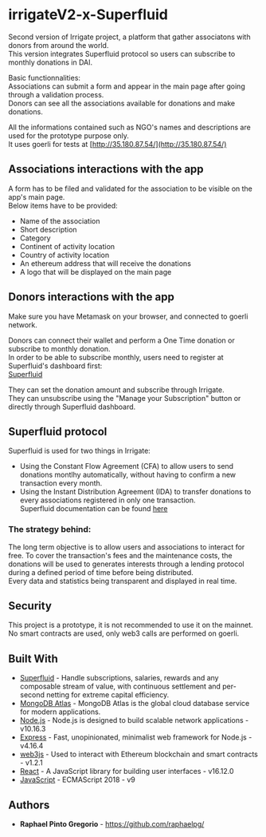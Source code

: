 # irrigateV2-x-Superfluid

Second version of Irrigate project, a platform that gather associatons with donors from around the world.  
This version integrates Superfluid protocol so users can subscribe to monthly donations in DAI.

Basic functionnalities:  
Associations can submit a form and appear in the main page after going through a validation process.  
Donors can see all the associations available for donations and make donations.  

All the informations contained such as NGO's names and descriptions are used for the prototype purpose only.  
It uses goerli for tests at [http://35.180.87.54/](http://35.180.87.54/)  


## Associations interactions with the app  

A form has to be filed and validated for the association to be visible on the app's main page.  
Below items have to be provided:  
* Name of the association  
* Short description  
* Category  
* Continent of activity location  
* Country of activity location  
* An ethereum address that will receive the donations  
* A logo that will be displayed on the main page  


## Donors interactions with the app  

Make sure you have Metamask on your browser, and connected to goerli network.  

Donors can connect their wallet and perform a One Time donation or subscribe to monthly donation.    
In order to be able to subscribe monthly, users need to register at Superfluid's dashboard first:  
[Superfluid](https://www.superfluid.finance/)  

They can set the donation amount and subscribe through Irrigate.  
They can unsubscribe using the "Manage your Subscription" button or directly through Superfluid dashboard.  


## Superfluid protocol  

Superfluid is used for two things in Irrigate:  
* Using the Constant Flow Agreement (CFA) to allow users to send donations montlhy automatically, without having to confirm a new transaction every month.  
* Using the Instant Distribution Agreement (IDA) to transfer donations to every associations registered in only one transaction.  
Superfluid documentation can be found [here](https://docs.superfluid.finance/superfluid/)  


### The strategy behind:    

The long term objective is to allow users and associations to interact for free. To cover the transaction's fees and the maintenance costs, 
the donations will be used to generates interests through a lending protocol during a defined period of time before being distributed.  
Every data and statistics being transparent and displayed in real time.   


## Security  

This project is a prototype, it is not recommended to use it on the mainnet.  
No smart contracts are used, only web3 calls are performed on goerli.  


## Built With

* [Superfluid](https://www.superfluid.finance/) - Handle subscriptions, salaries, rewards and any composable stream of value, with continuous settlement and per-second netting for extreme capital efficiency.
* [MongoDB Atlas](https://www.mongodb.com/cloud/atlas) - MongoDB Atlas is the global cloud database service for modern applications.  
* [Node.js](https://nodejs.org/en/docs/) - Node.js is designed to build scalable network applications - v10.16.3  
* [Express](https://expressjs.com/en/4x/api.html) - Fast, unopinionated, minimalist web framework for Node.js - v4.16.4  
* [web3js](https://web3js.readthedocs.io/en/v1.2.1/web3.html) - Used to interact with Ethereum blockchain and smart contracts - v1.2.1  
* [React](https://reactjs.org/) - A JavaScript library for building user interfaces - v16.12.0  
* [JavaScript](https://developer.mozilla.org/en-US/docs/Web/JavaScript) - ECMAScript 2018 - v9  


## Authors

* **Raphael Pinto Gregorio** - https://github.com/raphaelpg/
